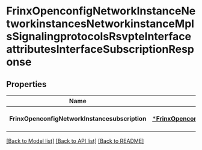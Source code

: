 # FrinxOpenconfigNetworkInstanceNetworkinstancesNetworkinstanceMplsSignalingprotocolsRsvpteInterfaceattributesInterfaceSubscriptionResponse

## Properties
Name | Type | Description | Notes
------------ | ------------- | ------------- | -------------
**FrinxOpenconfigNetworkInstancesubscription** | [***FrinxOpenconfigNetworkInstanceNetworkinstancesNetworkinstanceMplsSignalingprotocolsRsvpteInterfaceattributesInterfaceSubscription**](frinx.openconfig.network.instance.networkinstances.networkinstance.mpls.signalingprotocols.rsvpte.interfaceattributes.interface.Subscription.md) |  | [optional] [default to null]

[[Back to Model list]](../README.md#documentation-for-models) [[Back to API list]](../README.md#documentation-for-api-endpoints) [[Back to README]](../README.md)


